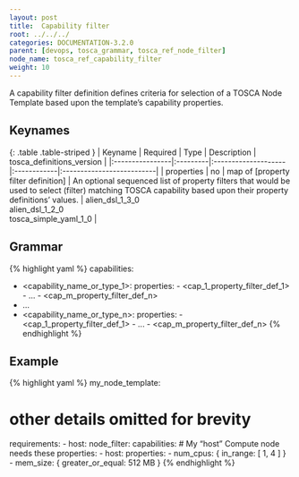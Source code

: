 ```yaml
---
layout: post
title:  Capability filter
root: ../../../
categories: DOCUMENTATION-3.2.0
parent: [devops, tosca_grammar, tosca_ref_node_filter]
node_name: tosca_ref_capability_filter
weight: 10
---
```


A capability filter definition defines criteria for selection of a TOSCA Node Template based upon the template’s capability properties.

## Keynames

{: .table .table-striped }
| Keyname         | Required | Type                | Description | tosca_definitions_version |
|:----------------|:---------|:--------------------|:------------|:--------------------------|
| properties | no | map of [property filter definition] | An optional sequenced list of property filters that would be used to select (filter) matching TOSCA capability based upon their property definitions’ values. | alien_dsl_1_3_0<br> alien_dsl_1_2_0<br> tosca_simple_yaml_1_0 |

## Grammar

{% highlight yaml %}
capabilities:
  - <capability_name_or_type_1>:
      properties:
        - <cap_1_property_filter_def_1>
        - ...
        - <cap_m_property_filter_def_n>
  -  ...
  - <capability_name_or_type_n>:
      properties:
        - <cap_1_property_filter_def_1>
        - ...
        - <cap_m_property_filter_def_n>
{% endhighlight %}

## Example

{% highlight yaml %}
my_node_template:
  # other details omitted for brevity
  requirements:
    - host:
        node_filter:
          capabilities:
            # My “host” Compute node needs these properties:
            - host:
                properties:
                  - num_cpus: { in_range: [ 1, 4 ] }
                  - mem_size: { greater_or_equal: 512 MB }
{% endhighlight %}
